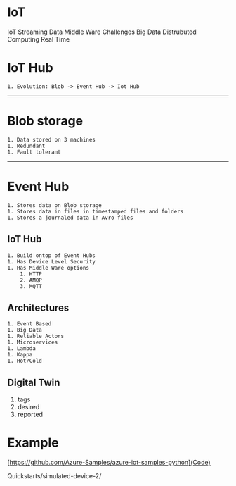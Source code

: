 # IoT
IoT
    Streaming Data
    Middle Ware
    Challenges
        Big Data 
        Distrubuted Computing
        Real Time

# IoT Hub
    1. Evolution: Blob -> Event Hub -> Iot Hub

---
# Blob storage
    1. Data stored on 3 machines
    1. Redundant
    1. Fault tolerant
--- 
# Event Hub
    1. Stores data on Blob storage
    1. Stores data in files in timestamped files and folders
    1. Stores a journaled data in Avro files

## IoT Hub
    1. Build ontop of Event Hubs
    1. Has Device Level Security
    1. Has Middle Ware options
        1. HTTP
        2. AMQP
        3. MQTT

## Architectures
    1. Event Based
    1. Big Data
    1. Reliable Actors
    1. Microservices
    1. Lambda
    1. Kappa
    1. Hot/Cold

## Digital Twin
1. tags
2. desired
3. reported


# Example

 [https://github.com/Azure-Samples/azure-iot-samples-python](Code)

 Quickstarts/simulated-device-2/
